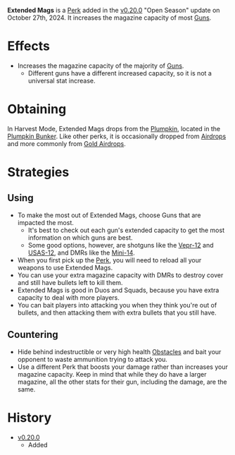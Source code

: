 <Mode />

**Extended Mags** is a [Perk](/perks) added in the [v0.20.0](https://github.com/HasangerGames/suroi/releases/tag/v0.20.0) "Open Season" update on October 27th, 2024. It increases the magazine capacity of most [Guns](/weapons/guns).

# Effects
- Increases the magazine capacity of the majority of [Guns](/weapons/guns).
  - Different guns have a different increased capacity, so it is not a universal stat increase.

# Obtaining
In Harvest Mode, Extended Mags drops from the [Plumpkin](/obstacles/plumpkin), located in the [Plumpkin Bunker](/buildings/plumpkin_bunker_meta). Like other perks, it is occasionally dropped from [Airdrops](/obstacles/airdrops) and more commonly from [Gold Airdrops](/obstacles/gold_airdrop_crate).

# Strategies
## Using
- To make the most out of Extended Mags, choose Guns that are impacted the most.
  - It's best to check out each gun's extended capacity to get the most information on which guns are best.
  - Some good options, however, are shotguns like the [Vepr-12](/weapons/guns/vepr12) and [USAS-12](/weapons/guns/usas12), and DMRs like the [Mini-14](/weapons/guns/mini14).
- When you first pick up the [Perk](/perks), you will need to reload all your weapons to use Extended Mags.
- You can use your extra magazine capacity with DMRs to destroy cover and still have bullets left to kill them.
- Extended Mags is good in Duos and Squads, because you have extra capacity to deal with more players.
- You can bait players into attacking you when they think you're out of bullets, and then attacking them with extra bullets that you still have.

## Countering
- Hide behind indestructible or very high health [Obstacles](/obstacles) and bait your opponent to waste ammunition trying to attack you.
- Use a different Perk that boosts your damage rather than increases your magazine capacity. Keep in mind that while they do have a larger magazine, all the other stats for their gun, including the damage, are the same.

# History
- [v0.20.0](https://github.com/HasangerGames/suroi/releases/tag/v0.20.0)
  - Added
